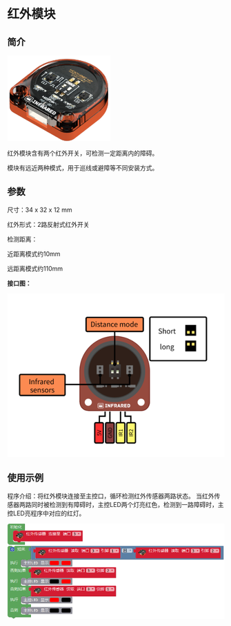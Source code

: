 # 红外模块

## 简介

![](./images/render_infrared.png)

红外模块含有两个红外开关，可检测一定距离内的障碍。

模块有远近两种模式，用于巡线或避障等不同安装方式。

## 参数

尺寸：34 x 32 x 12 mm

红外形式：2路反射式红外开关

检测距离：

近距离模式约10mm

远距离模式约110mm

**接口图：**

![](./images/pinout_infrared.png)

## 使用示例

程序介绍：将红外模块连接至主控口，循环检测红外传感器两路状态。
当红外传感器两路同时被检测到有障碍时，主控LED两个灯亮红色，检测到一路障碍时，主控LED亮程序中对应的红灯。

![](./images/Mixly_example_infrared.png)
